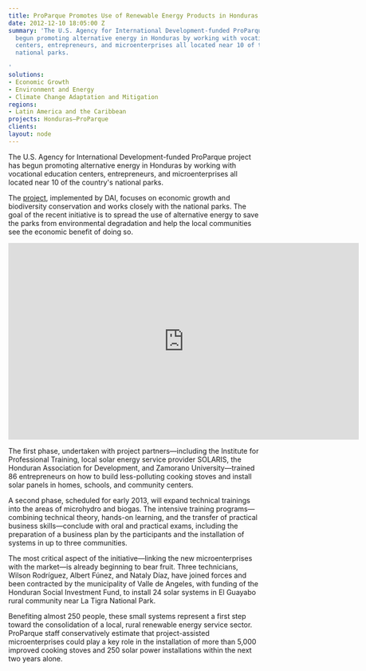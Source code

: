 ```yaml
---
title: ProParque Promotes Use of Renewable Energy Products in Honduras
date: 2012-12-10 18:05:00 Z
summary: 'The U.S. Agency for International Development-funded ProParque project has
  begun promoting alternative energy in Honduras by working with vocational education
  centers, entrepreneurs, and microenterprises all located near 10 of the country''s
  national parks.

'
solutions:
- Economic Growth
- Environment and Energy
- Climate Change Adaptation and Mitigation
regions:
- Latin America and the Caribbean
projects: Honduras—ProParque
clients:
layout: node
---
```


The U.S. Agency for International Development-funded ProParque project has begun promoting alternative energy in Honduras by working with vocational education centers, entrepreneurs, and microenterprises all located near 10 of the country's national parks.

The [project][1], implemented by DAI, focuses on economic growth and biodiversity conservation and works closely with the national parks. The goal of the recent initiative is to spread the use of alternative energy to save the parks from environmental degradation and help the local communities see the economic benefit of doing so.

<iframe src="https://www.flickr.com/photos/daiglobal/8204436752/in/set-72157632058194547/player/" width="703" height="394" frameborder="0" allowfullscreen="" webkitallowfullscreen="" mozallowfullscreen="" oallowfullscreen="" msallowfullscreen=""></iframe>

The first phase, undertaken with project partners—including the Institute for Professional Training, local solar energy service provider SOLARIS, the Honduran Association for Development, and Zamorano University—trained 86 entrepreneurs on how to build less-polluting cooking stoves and install solar panels in homes, schools, and community centers.

A second phase, scheduled for early 2013, will expand technical trainings into the areas of microhydro and biogas. The intensive training programs—combining technical theory, hands-on learning, and the transfer of practical business skills—conclude with oral and practical exams, including the preparation of a business plan by the participants and the installation of systems in up to three communities.

The most critical aspect of the initiative—linking the new microenterprises with the market—is already beginning to bear fruit. Three technicians, Wilson Rodríguez, Albert Fúnez, and Nataly Díaz, have joined forces and been contracted by the municipality of Valle de Angeles, with funding of the Honduran Social Investment Fund, to install 24 solar systems in El Guayabo rural community near La Tigra National Park.

Benefiting almost 250 people, these small systems represent a first step toward the consolidation of a local, rural renewable energy service sector. ProParque staff conservatively estimate that project-assisted microenterprises could play a key role in the installation of more than 5,000 improved cooking stoves and 250 solar power installations within the next two years alone.

[1]: /our-work/projects/honduras-ProParque-GEMA
